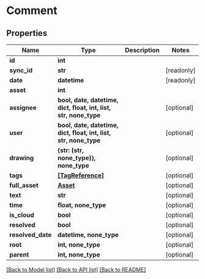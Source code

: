 # Comment


## Properties
Name | Type | Description | Notes
------------ | ------------- | ------------- | -------------
**id** | **int** |  | 
**sync_id** | **str** |  | [readonly] 
**date** | **datetime** |  | [readonly] 
**asset** | **int** |  | 
**assignee** | **bool, date, datetime, dict, float, int, list, str, none_type** |  | [optional] 
**user** | **bool, date, datetime, dict, float, int, list, str, none_type** |  | [optional] 
**drawing** | **{str: (str, none_type)}, none_type** |  | [optional] 
**tags** | [**[TagReference]**](TagReference.md) |  | [optional] 
**full_asset** | [**Asset**](Asset.md) |  | [optional] 
**text** | **str** |  | [optional] 
**time** | **float, none_type** |  | [optional] 
**is_cloud** | **bool** |  | [optional] 
**resolved** | **bool** |  | [optional] 
**resolved_date** | **datetime, none_type** |  | [optional] 
**root** | **int, none_type** |  | [optional] 
**parent** | **int, none_type** |  | [optional] 

[[Back to Model list]](../#documentation-for-models) [[Back to API list]](../#documentation-for-api-endpoints) [[Back to README]](../)


